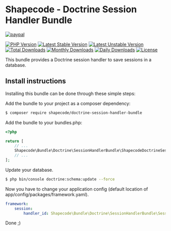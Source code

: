 # Shapecode - Doctrine Session Handler Bundle

[![paypal](https://img.shields.io/badge/Donate-Paypal-blue.svg)](http://paypal.me/nloges)

[![PHP Version](https://img.shields.io/packagist/php-v/shapecode/doctrine-session-handler-bundle.svg)](https://packagist.org/packages/shapecode/doctrine-session-handler-bundle)
[![Latest Stable Version](https://img.shields.io/packagist/v/shapecode/doctrine-session-handler-bundle.svg?label=stable)](https://packagist.org/packages/shapecode/doctrine-session-handler-bundle)
[![Latest Unstable Version](https://img.shields.io/packagist/vpre/shapecode/doctrine-session-handler-bundle.svg?label=unstable)](https://packagist.org/packages/shapecode/doctrine-session-handler-bundle)
[![Total Downloads](https://img.shields.io/packagist/dt/shapecode/doctrine-session-handler-bundle.svg)](https://packagist.org/packages/shapecode/doctrine-session-handler-bundle)
[![Monthly Downloads](https://img.shields.io/packagist/dm/shapecode/doctrine-session-handler-bundle.svg)](https://packagist.org/packages/shapecode/doctrine-session-handler-bundle)
[![Daily Downloads](https://img.shields.io/packagist/dd/shapecode/doctrine-session-handler-bundle.svg)](https://packagist.org/packages/shapecode/doctrine-session-handler-bundle)
[![License](https://img.shields.io/packagist/l/shapecode/doctrine-session-handler-bundle.svg)](https://packagist.org/packages/shapecode/doctrine-session-handler-bundle)

This bundle provides a Doctrine session handler to save sessions in a database.

## Install instructions

Installing this bundle can be done through these simple steps:

Add the bundle to your project as a composer dependency:

```bash
$ composer require shapecode/doctrine-session-handler-bundle
```

Add the bundle to your bundles.php:
```php
<?php

return [
    // ...
    Shapecode\Bundle\Doctrine\SessionHandlerBundle\ShapecodeDoctrineSessionHandlerBundle::class => ['all' => true],
    // ...
];
```

Update your database.

```bash
$ php bin/console doctrine:schema:update --force
```

Now you have to change your application config (default location of app/config/packages/framework.yaml).

```yml
framework:
    session:
        handler_id: Shapecode\Bundle\Doctrine\SessionHandlerBundle\Session\Handler\DoctrineHandler
```

Done ;)
